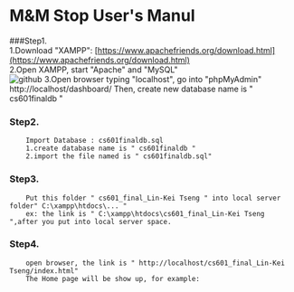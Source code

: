 M&M Stop User's Manul
=====================

###Step1.<br />
1.Download "XAMPP": [https://www.apachefriends.org/download.html](https://www.apachefriends.org/download.html)<br />
2.Open XAMPP, start "Apache" and "MySQL"<br />
![github](https://www.dropbox.com/s/fcd8z7wwvzz09m5/01.png?dl=0 "github") 
3.Open browser typing "localhost", go into "phpMyAdmin"
        http://localhost/dashboard/
        Then, create new database name is " cs601finaldb "

### Step2.<br/>
        Import Database : cs601finaldb.sql
        1.create database name is " cs601finaldb "
        2.import the file named is " cs601finaldb.sql"

### Step3.<br/>
        Put this folder " cs601_final_Lin-Kei Tseng " into local server folder" C:\xampp\htdocs\... "
        ex: the link is " C:\xampp\htdocs\cs601_final_Lin-Kei Tseng ",after you put into local server space.
        
### Step4.<br/> 
        open browser, the link is " http://localhost/cs601_final_Lin-Kei Tseng/index.html"
        The Home page will be show up, for example:
        
